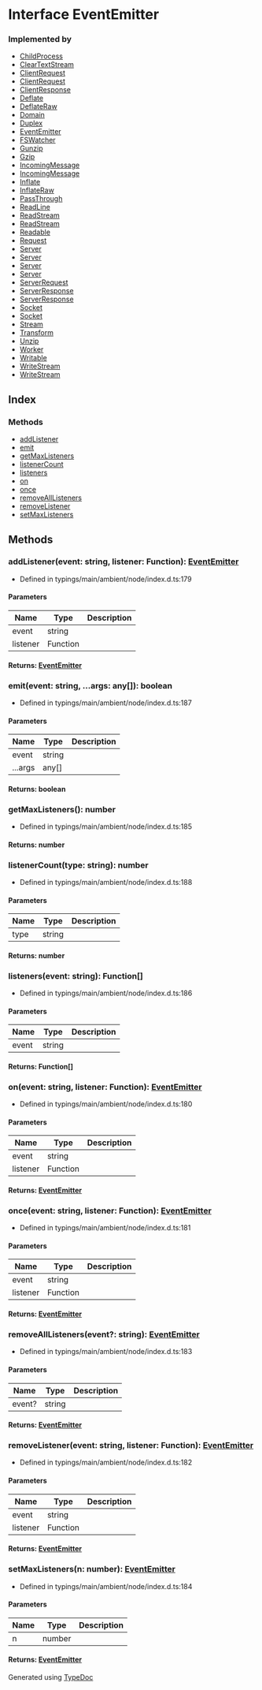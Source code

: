 # Interface EventEmitter


### Implemented by
* [ChildProcess](_typings_main_ambient_node_index_d_._child_process_.childprocess.md)
* [ClearTextStream](_typings_main_ambient_node_index_d_._tls_.cleartextstream.md)
* [ClientRequest](_typings_main_ambient_node_index_d_._http_.clientrequest.md)
* [ClientRequest](_typings_main_ambient_node_index_d_._http_.clientrequest.md)
* [ClientResponse](_typings_main_ambient_node_index_d_._http_.clientresponse.md)
* [Deflate](_typings_main_ambient_node_index_d_._zlib_.deflate.md)
* [DeflateRaw](_typings_main_ambient_node_index_d_._zlib_.deflateraw.md)
* [Domain](../classes/_typings_main_ambient_node_index_d_._domain_.domain.md)
* [Duplex](../classes/_typings_main_ambient_node_index_d_._stream_.duplex.md)
* [EventEmitter](../classes/_typings_main_ambient_node_index_d_._events_.eventemitter.md)
* [FSWatcher](_typings_main_ambient_node_index_d_._fs_.fswatcher.md)
* [Gunzip](_typings_main_ambient_node_index_d_._zlib_.gunzip.md)
* [Gzip](_typings_main_ambient_node_index_d_._zlib_.gzip.md)
* [IncomingMessage](_typings_main_ambient_node_index_d_._http_.incomingmessage.md)
* [IncomingMessage](_typings_main_ambient_node_index_d_._http_.incomingmessage.md)
* [Inflate](_typings_main_ambient_node_index_d_._zlib_.inflate.md)
* [InflateRaw](_typings_main_ambient_node_index_d_._zlib_.inflateraw.md)
* [PassThrough](../classes/_typings_main_ambient_node_index_d_._stream_.passthrough.md)
* [ReadLine](_typings_main_ambient_node_index_d_._readline_.readline.md)
* [ReadStream](_typings_main_ambient_node_index_d_._tty_.readstream.md)
* [ReadStream](_typings_main_ambient_node_index_d_._fs_.readstream.md)
* [Readable](../classes/_typings_main_ambient_node_index_d_._stream_.readable.md)
* [Request](_typings_main_ambient_request_index_d_._request_.request.request.md)
* [Server](_typings_main_ambient_node_index_d_._http_.server.md)
* [Server](_typings_main_ambient_node_index_d_._https_.server.md)
* [Server](_typings_main_ambient_node_index_d_._net_.server.md)
* [Server](_typings_main_ambient_node_index_d_._tls_.server.md)
* [ServerRequest](_typings_main_ambient_node_index_d_._http_.serverrequest.md)
* [ServerResponse](_typings_main_ambient_node_index_d_._http_.serverresponse.md)
* [ServerResponse](_typings_main_ambient_node_index_d_._http_.serverresponse.md)
* [Socket](_typings_main_ambient_node_index_d_._dgram_.socket.md)
* [Socket](_typings_main_ambient_node_index_d_._net_.socket.md)
* [Stream](../classes/_typings_main_ambient_node_index_d_._stream_.stream.md)
* [Transform](../classes/_typings_main_ambient_node_index_d_._stream_.transform.md)
* [Unzip](_typings_main_ambient_node_index_d_._zlib_.unzip.md)
* [Worker](../classes/_typings_main_ambient_node_index_d_._cluster_.worker.md)
* [Writable](../classes/_typings_main_ambient_node_index_d_._stream_.writable.md)
* [WriteStream](_typings_main_ambient_node_index_d_._tty_.writestream.md)
* [WriteStream](_typings_main_ambient_node_index_d_._fs_.writestream.md)

## Index

### Methods
* [addListener](_typings_main_ambient_node_index_d_.nodejs.eventemitter.md#addlistener)
* [emit](_typings_main_ambient_node_index_d_.nodejs.eventemitter.md#emit)
* [getMaxListeners](_typings_main_ambient_node_index_d_.nodejs.eventemitter.md#getmaxlisteners)
* [listenerCount](_typings_main_ambient_node_index_d_.nodejs.eventemitter.md#listenercount)
* [listeners](_typings_main_ambient_node_index_d_.nodejs.eventemitter.md#listeners)
* [on](_typings_main_ambient_node_index_d_.nodejs.eventemitter.md#on)
* [once](_typings_main_ambient_node_index_d_.nodejs.eventemitter.md#once)
* [removeAllListeners](_typings_main_ambient_node_index_d_.nodejs.eventemitter.md#removealllisteners)
* [removeListener](_typings_main_ambient_node_index_d_.nodejs.eventemitter.md#removelistener)
* [setMaxListeners](_typings_main_ambient_node_index_d_.nodejs.eventemitter.md#setmaxlisteners)

## Methods

### addListener(event: string, listener: Function): [EventEmitter](_typings_main_ambient_node_index_d_.nodejs.eventemitter.md)
  
* Defined in typings/main/ambient/node/index.d.ts:179


#### Parameters

| Name | Type | Description |
| ---- | ---- | ---- |
| event | string|  |
| listener | Function|  |

#### Returns: [EventEmitter](_typings_main_ambient_node_index_d_.nodejs.eventemitter.md)

### emit(event: string, ...args: any[]): boolean
  
* Defined in typings/main/ambient/node/index.d.ts:187


#### Parameters

| Name | Type | Description |
| ---- | ---- | ---- |
| event | string|  |
| ...args | any[]|  |

#### Returns: boolean

### getMaxListeners(): number
  
* Defined in typings/main/ambient/node/index.d.ts:185

#### Returns: number

### listenerCount(type: string): number
  
* Defined in typings/main/ambient/node/index.d.ts:188


#### Parameters

| Name | Type | Description |
| ---- | ---- | ---- |
| type | string|  |

#### Returns: number

### listeners(event: string): Function[]
  
* Defined in typings/main/ambient/node/index.d.ts:186


#### Parameters

| Name | Type | Description |
| ---- | ---- | ---- |
| event | string|  |

#### Returns: Function[]

### on(event: string, listener: Function): [EventEmitter](_typings_main_ambient_node_index_d_.nodejs.eventemitter.md)
  
* Defined in typings/main/ambient/node/index.d.ts:180


#### Parameters

| Name | Type | Description |
| ---- | ---- | ---- |
| event | string|  |
| listener | Function|  |

#### Returns: [EventEmitter](_typings_main_ambient_node_index_d_.nodejs.eventemitter.md)

### once(event: string, listener: Function): [EventEmitter](_typings_main_ambient_node_index_d_.nodejs.eventemitter.md)
  
* Defined in typings/main/ambient/node/index.d.ts:181


#### Parameters

| Name | Type | Description |
| ---- | ---- | ---- |
| event | string|  |
| listener | Function|  |

#### Returns: [EventEmitter](_typings_main_ambient_node_index_d_.nodejs.eventemitter.md)

### removeAllListeners(event?: string): [EventEmitter](_typings_main_ambient_node_index_d_.nodejs.eventemitter.md)
  
* Defined in typings/main/ambient/node/index.d.ts:183


#### Parameters

| Name | Type | Description |
| ---- | ---- | ---- |
| event? | string|  |

#### Returns: [EventEmitter](_typings_main_ambient_node_index_d_.nodejs.eventemitter.md)

### removeListener(event: string, listener: Function): [EventEmitter](_typings_main_ambient_node_index_d_.nodejs.eventemitter.md)
  
* Defined in typings/main/ambient/node/index.d.ts:182


#### Parameters

| Name | Type | Description |
| ---- | ---- | ---- |
| event | string|  |
| listener | Function|  |

#### Returns: [EventEmitter](_typings_main_ambient_node_index_d_.nodejs.eventemitter.md)

### setMaxListeners(n: number): [EventEmitter](_typings_main_ambient_node_index_d_.nodejs.eventemitter.md)
  
* Defined in typings/main/ambient/node/index.d.ts:184


#### Parameters

| Name | Type | Description |
| ---- | ---- | ---- |
| n | number|  |

#### Returns: [EventEmitter](_typings_main_ambient_node_index_d_.nodejs.eventemitter.md)


Generated using [TypeDoc](http://typedoc.io)
